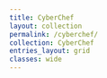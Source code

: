 ```yaml
---
title: CyberChef
layout: collection
permalink: /cyberchef/
collection: CyberChef
entries_layout: grid
classes: wide
---
```

